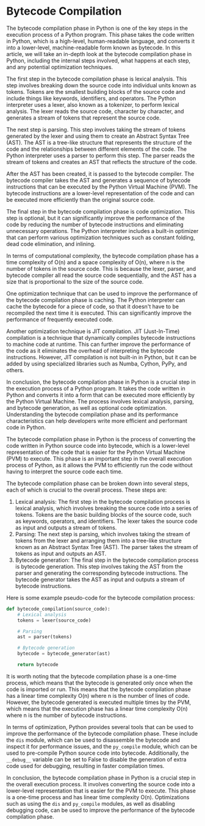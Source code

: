 # Bytecode Compilation

The bytecode compilation phase in Python is one of the key steps in the execution process of a Python program. This phase takes the code written in Python, which is a high-level, human-readable language, and converts it into a lower-level, machine-readable form known as bytecode. In this article, we will take an in-depth look at the bytecode compilation phase in Python, including the internal steps involved, what happens at each step, and any potential optimization techniques.

The first step in the bytecode compilation phase is lexical analysis. This step involves breaking down the source code into individual units known as tokens. Tokens are the smallest building blocks of the source code and include things like keywords, identifiers, and operators. The Python interpreter uses a lexer, also known as a tokenizer, to perform lexical analysis. The lexer reads the source code, character by character, and generates a stream of tokens that represent the source code.

The next step is parsing. This step involves taking the stream of tokens generated by the lexer and using them to create an Abstract Syntax Tree (AST). The AST is a tree-like structure that represents the structure of the code and the relationships between different elements of the code. The Python interpreter uses a parser to perform this step. The parser reads the stream of tokens and creates an AST that reflects the structure of the code.

After the AST has been created, it is passed to the bytecode compiler. The bytecode compiler takes the AST and generates a sequence of bytecode instructions that can be executed by the Python Virtual Machine (PVM). The bytecode instructions are a lower-level representation of the code and can be executed more efficiently than the original source code.

The final step in the bytecode compilation phase is code optimization. This step is optional, but it can significantly improve the performance of the code by reducing the number of bytecode instructions and eliminating unnecessary operations. The Python interpreter includes a built-in optimizer that can perform various optimization techniques such as constant folding, dead code elimination, and inlining.

In terms of computational complexity, the bytecode compilation phase has a time complexity of O(n) and a space complexity of O(n), where n is the number of tokens in the source code. This is because the lexer, parser, and bytecode compiler all read the source code sequentially, and the AST has a size that is proportional to the size of the source code.

One optimization technique that can be used to improve the performance of the bytecode compilation phase is caching. The Python interpreter can cache the bytecode for a piece of code, so that it doesn't have to be recompiled the next time it is executed. This can significantly improve the performance of frequently executed code.

Another optimization technique is JIT compilation. JIT (Just-In-Time) compilation is a technique that dynamically compiles bytecode instructions to machine code at runtime. This can further improve the performance of the code as it eliminates the overhead of interpreting the bytecode instructions. However, JIT compilation is not built-in in Python, but it can be added by using specialized libraries such as Numba, Cython, PyPy, and others.

In conclusion, the bytecode compilation phase in Python is a crucial step in the execution process of a Python program. It takes the code written in Python and converts it into a form that can be executed more efficiently by the Python Virtual Machine. The process involves lexical analysis, parsing, and bytecode generation, as well as optional code optimization. Understanding the bytecode compilation phase and its performance characteristics can help developers write more efficient and performant code in Python.

The bytecode compilation phase in Python is the process of converting the code written in Python source code into bytecode, which is a lower-level representation of the code that is easier for the Python Virtual Machine (PVM) to execute. This phase is an important step in the overall execution process of Python, as it allows the PVM to efficiently run the code without having to interpret the source code each time.

The bytecode compilation phase can be broken down into several steps, each of which is crucial to the overall process. These steps are:

1. Lexical analysis: The first step in the bytecode compilation process is lexical analysis, which involves breaking the source code into a series of tokens. Tokens are the basic building blocks of the source code, such as keywords, operators, and identifiers. The lexer takes the source code as input and outputs a stream of tokens.
2. Parsing: The next step is parsing, which involves taking the stream of tokens from the lexer and arranging them into a tree-like structure known as an Abstract Syntax Tree (AST). The parser takes the stream of tokens as input and outputs an AST.
3. Bytecode generation: The final step in the bytecode compilation process is bytecode generation. This step involves taking the AST from the parser and generating the corresponding bytecode instructions. The bytecode generator takes the AST as input and outputs a stream of bytecode instructions.

Here is some example pseudo-code for the bytecode compilation process:

```python
def bytecode_compilation(source_code):
    # Lexical analysis
    tokens = lexer(source_code)

    # Parsing
    ast = parser(tokens)

    # Bytecode generation
    bytecode = bytecode_generator(ast)

    return bytecode
```

It is worth noting that the bytecode compilation phase is a one-time process, which means that the bytecode is generated only once when the code is imported or run. This means that the bytecode compilation phase has a linear time complexity O(n) where n is the number of lines of code. However, the bytecode generated is executed multiple times by the PVM, which means that the execution phase has a linear time complexity O(n) where n is the number of bytecode instructions.

In terms of optimization, Python provides several tools that can be used to improve the performance of the bytecode compilation phase. These include the `dis` module, which can be used to disassemble the bytecode and inspect it for performance issues, and the `py_compile` module, which can be used to pre-compile Python source code into bytecode. Additionally, the `__debug__` variable can be set to False to disable the generation of extra code used for debugging, resulting in faster compilation times.

In conclusion, the bytecode compilation phase in Python is a crucial step in the overall execution process. It involves converting the source code into a lower-level representation that is easier for the PVM to execute. This phase is a one-time process and has linear time complexity O(n). Optimizations such as using the `dis` and `py_compile` modules, as well as disabling debugging code, can be used to improve the performance of the bytecode compilation phase.
